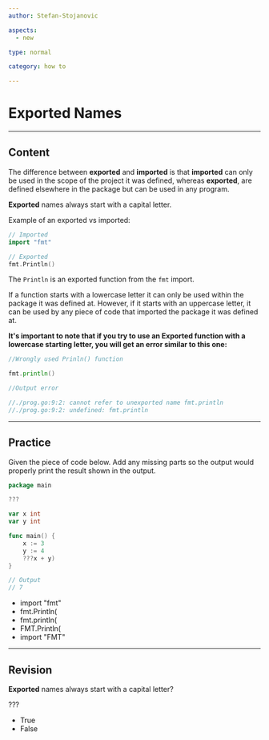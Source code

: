 ```yaml
---
author: Stefan-Stojanovic

aspects:
  - new

type: normal

category: how to

---
```


# Exported Names

---
## Content

The difference between **exported** and **imported** is that **imported** can only be used in the scope of the project it was defined, whereas **exported**, are defined elsewhere in the package but can be used in any program.

**Exported** names always start with a capital letter.

Example of an exported vs imported:

```go
// Imported
import "fmt"

// Exported
fmt.Println()
```

The `Println` is an exported function from the `fmt` import.

If a function starts with a lowercase letter it can only be used within the package it was defined at. However, if it starts with an uppercase letter, it can be used by any piece of code that imported the package it was defined at.

**It's important to note that if you try to use an Exported function with a lowercase starting letter, you will get an error similar to this one:**

```go
//Wrongly used Prinln() function

fmt.println()

//Output error

//./prog.go:9:2: cannot refer to unexported name fmt.println
//./prog.go:9:2: undefined: fmt.println

```

---
## Practice

Given the piece of code below. Add any missing parts so the output would properly print the result shown in the output.

```go
package main

???

var x int
var y int

func main() {
	x := 3
	y := 4
	???x + y)
}

// Output
// 7
```

* import "fmt"
* fmt.Println(
* fmt.println(
* FMT.Println(
* import "FMT"

---
## Revision

**Exported** names always start with a capital letter?

???

* True
* False